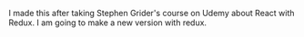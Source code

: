 I made this after taking Stephen Grider's course on Udemy about React with Redux.  I am going to make a new version with redux.  
